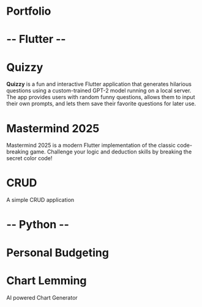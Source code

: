 # Portfolio

# -- Flutter --

# Quizzy
**Quizzy** is a fun and interactive Flutter application that generates hilarious questions using a custom-trained GPT-2 model running on a local server. The app provides users with random funny questions, allows them to input their own prompts, and lets them save their favorite questions for later use.

# Mastermind 2025
Mastermind 2025 is a modern Flutter implementation of the classic code-breaking game. Challenge your logic and deduction skills by breaking the secret color code!

# CRUD
A simple CRUD application

# -- Python --

# Personal Budgeting

# Chart Lemming
AI powered Chart Generator

